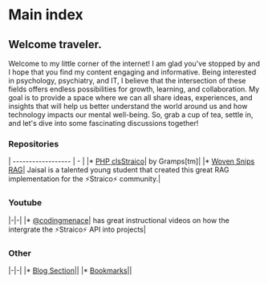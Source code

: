 # Main index

## Welcome traveler.

Welcome to my little corner of the internet! I am glad you've stopped by and I hope that you find my content engaging and informative. Being interested in psychology, psychiatry, and IT, I believe that the intersection of these fields offers endless possibilities for growth, learning, and collaboration. My goal is to provide a space where we can all share ideas, experiences, and insights that will help us better understand the world around us and how technology impacts our mental well-being. So, grab a cup of tea, settle in, and let's dive into some fascinating discussions together!


### Repositories

| ------------------ | - |
|* [PHP clsStraico](https://github.com/roelfrenkema/clsStraico)| by Gramps[tm]|
|* [Woven Snips RAG](https://github.com/ekjaisal/WovenSnips)| Jaisal is a talented young student that created this great RAG implementation for the ⚡Straico⚡ community.|

### Youtube

|-|-|
|* [@codingmenace](https://www.youtube.com/@codingmenace)| has great instructional videos on how the intergrate the ⚡Straico⚡ API into projects| 

### Other

|-|-|
|* [Blog Section](blog)||
|* [Bookmarks](bookmarks.md)||

